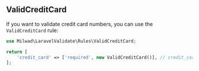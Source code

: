 ## ValidCreditCard

If you want to validate credit card numbers, you can use the `ValidCreditCard` rule:

```php
use Milwad\LaravelValidate\Rules\ValidCreditCard;

return [
    'credit_card' => ['required', new ValidCreditCard()], // credit_card => 4111111111111111
];
```
